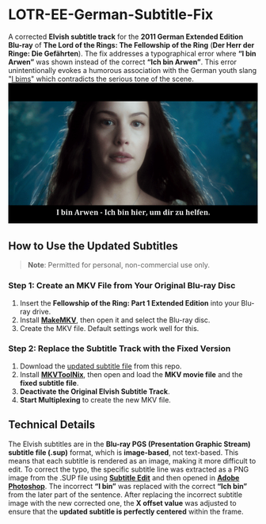 # LOTR-EE-German-Subtitle-Fix

A corrected **Elvish subtitle track** for the **2011 German Extended Edition Blu-ray** of **The Lord of the Rings: The Fellowship of the Ring** (**Der Herr der Ringe: Die Gefährten**). The fix addresses a typographical error where **“I bin Arwen”** was shown instead of the correct **“Ich bin Arwen”**. This error unintentionally evokes a humorous association with the German youth slang "[I bims](https://www.dw.com/en/i-bims-german-youth-word-of-the-year-2017/a-41422471)" which contradicts the serious tone of the scene.
![Subtitle Comparison](comparison.gif)

## **How to Use the Updated Subtitles**

> **Note**: Permitted for personal, non-commercial use only.

### **Step 1: Create an MKV File from Your Original Blu-ray Disc**

1. Insert the **Fellowship of the Ring: Part 1 Extended Edition** into your Blu-ray drive.
2. Install **[MakeMKV](https://www.makemkv.com/download/)**, then open it and select the Blu-ray disc.
3. Create the MKV file. Default settings work well for this.

### **Step 2: Replace the Subtitle Track with the Fixed Version**

1. Download the [updated subtitle file](lotr-ee-fotr-german-subtitle-fix.sup) from this repo.
2. Install **[MKVToolNix](https://mkvtoolnix.download/downloads.html)**, then open and load the **MKV movie file** and the **fixed subtitle file**.
3. **Deactivate the Original Elvish Subtitle Track**.
4. **Start Multiplexing** to create the new MKV file.

## **Technical Details**

The Elvish subtitles are in the **Blu-ray PGS (Presentation Graphic Stream) subtitle file (.sup)** format, which is **image-based**, not text-based. This means that each subtitle is rendered as an image, making it more difficult to edit. To correct the typo, the specific subtitle line was extracted as a PNG image from the .SUP file using **[Subtitle Edit](https://www.nikse.dk/subtitleedit)** and then opened in **[Adobe Photoshop](https://www.adobe.com/products/photoshop.html)**. The incorrect **“I bin”** was replaced with the correct **“Ich bin”** from the later part of the sentence. After replacing the incorrect subtitle image with the new corrected one, the **X offset value** was adjusted to ensure that the **updated subtitle is perfectly centered** within the frame.
